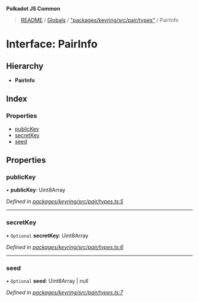 **Polkadot JS Common**

> [README](../README.md) / [Globals](../globals.md) / ["packages/keyring/src/pair/types"](../modules/_packages_keyring_src_pair_types_.md) / PairInfo

# Interface: PairInfo

## Hierarchy

* **PairInfo**

## Index

### Properties

* [publicKey](_packages_keyring_src_pair_types_.pairinfo.md#publickey)
* [secretKey](_packages_keyring_src_pair_types_.pairinfo.md#secretkey)
* [seed](_packages_keyring_src_pair_types_.pairinfo.md#seed)

## Properties

### publicKey

•  **publicKey**: Uint8Array

*Defined in [packages/keyring/src/pair/types.ts:5](https://github.com/polkadot-js/common/blob/30198d1a/packages/keyring/src/pair/types.ts#L5)*

___

### secretKey

• `Optional` **secretKey**: Uint8Array

*Defined in [packages/keyring/src/pair/types.ts:6](https://github.com/polkadot-js/common/blob/30198d1a/packages/keyring/src/pair/types.ts#L6)*

___

### seed

• `Optional` **seed**: Uint8Array \| null

*Defined in [packages/keyring/src/pair/types.ts:7](https://github.com/polkadot-js/common/blob/30198d1a/packages/keyring/src/pair/types.ts#L7)*
